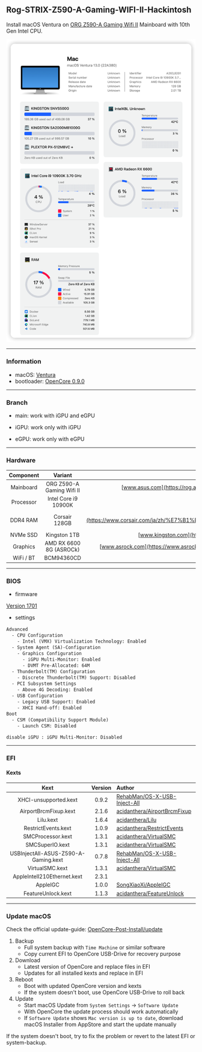 ## Rog-STRIX-Z590-A-Gaming-WIFI-II-Hackintosh

Install macOS Ventura on [ORG Z590-A Gaming Wifi II](https://rog.asus.com/motherboards/rog-strix/rog-strix-z590-a-gaming-wifi-ii-model/) Mainboard with 10th Gen Intel CPU.

![snaphot](docs/snaphot.png)

---

### Information 

- macOS: [Ventura](https://www.apple.com/macos/ventura/)
- bootloader: [OpenCore 0.9.0](https://github.com/acidanthera/OpenCorePkg/releases/tag/0.9.0)

---

### Branch

- main: work with iGPU and eGPU

- iGPU: work only with iGPU

- eGPU: work only with eGPU

---


### Hardware

| Component    | Variant                   | Link                                                                                                                                         |
|:------------:|:-------------------------:|:--------------------------------------------------------------------------------------------------------------------------------------------:|
| Mainboard    | ORG Z590-A Gaming Wifi II | [www.asus.com](https://rog.asus.com/motherboards/rog-strix/rog-strix-z590-a-gaming-wifi-ii-model/)                                           |
| Processor    | Intel Core i9 10900K      | [ark.intel.com](https://ark.intel.com/content/www/us/en/ark/products/199332/intel-core-i910900k-processor-20m-cache-up-to-5-30-ghz.html)     |
| DDR4 RAM     | Corsair 128GB   | [www.corsair.com](https://www.corsair.com/ja/zh/%E7%B1%BB%E5%88%AB/%E4%BA%A7%E5%93%81/%E5%86%85%E5%AD%98/VENGEANCE-LPX/p/CMK128GX4M4A2666C16)|
| NVMe SSD     | Kingston 1TB              | [www.kingston.com](https://www.kingston.com.cn/en/ssd/dc1000b-data-center-boot-ssd)                                                          |
| Graphics     | AMD RX 6600 8G (ASROCk)   | [www.asrock.com](https://www.asrock.com/Graphics-Card/AMD/Radeon%20RX%206600%20Challenger%20D%208GB/)                                        |
| WiFi / BT    | BCM94360CD                |                                                                                            |


---

### BIOS 

- firmware 

[Version 1701](https://rog.asus.com.cn/motherboards/rog-strix/rog-strix-z590-a-gaming-wifi-ii-model/helpdesk_bios/)

- settings

```
Advanced
  - CPU Configuration
    - Intel (VMX) Virtualization Technology: Enabled
  - System Agent (SA)-Configuration
    - Graphics Configuration
      - iGPU Multi-Monitor: Enabled
      - DVMT Pre-Allocated: 64M
  - Thunderbolt(TM) Configuration
    - Discrete Thunderbolt(TM) Support: Disabled
  - PCI Subsystem Settings
    - Above 4G Decoding: Enabled
  - USB Configuration
    - Legacy USB Support: Enabled
    - XHCI Hand-off: Enabled
Boot
  - CSM (Compatibility Support Module)
    - Launch CSM: Disabled
```

```
disable iGPU : iGPU Multi-Monitor: Disabled
```

---

### EFI 

#### Kexts

| Kext                                 | Version| Author                                                                                                             |
|:------------------------------------:|:------:|:------------------------------------------------------------------------------------------------------------------ |
| XHCI-unsupported.kext                | 0.9.2  | [RehabMan/OS-X-USB-Inject-All](https://github.com/RehabMan/OS-X-USB-Inject-All/tree/master/XHCI-unsupported.kext)  |
| AirportBrcmFixup.kext                | 2.1.6  | [acidanthera/AirportBrcmFixup](https://github.com/acidanthera/AirportBrcmFixup/releases)                           |
| Lilu.kext                            | 1.6.4  | [acidanthera/Lilu](https://github.com/acidanthera/Lilu/releases)                                                   |
| RestrictEvents.kext                  | 1.0.9  | [acidanthera/RestrictEvents](https://github.com/acidanthera/RestrictEvents)                                        |
| SMCProcessor.kext                    | 1.3.1  | [acidanthera/VirtualSMC](https://github.com/acidanthera/VirtualSMC/releases)                                       |
| SMCSuperIO.kext                      | 1.3.1  | [acidanthera/VirtualSMC](https://github.com/acidanthera/VirtualSMC/releases)                                       |
| USBInjectAll-ASUS-Z590-A-Gaming.kext | 0.7.8  | [RehabMan/OS-X-USB-Inject-All](https://github.com/RehabMan/OS-X-USB-Inject-All)                                    |
| VirtualSMC.kext                      | 1.3.1  | [acidanthera/VirtualSMC](https://github.com/acidanthera/VirtualSMC/releases)                                       |
| AppleIntelI210Ethernet.kext          | 2.3.1  |                                                                                                                    |
| AppleIGC                             | 1.0.0  | [SongXiaoXi/AppleIGC](https://github.com/SongXiaoXi/AppleIGC)                                                      |
| FeatureUnlock.kext                   | 1.1.3  | [acidanthera/FeatureUnlock](https://github.com/acidanthera/FeatureUnlock/releases)                                                                                        |

---

### Update macOS

Check the official update-guide: [OpenCore-Post-Install/update](https://dortania.github.io/OpenCore-Post-Install/universal/update.html)

1. Backup
   - Full system backup with `Time Machine` or similar software
   - Copy current EFI to OpenCore USB-Drive for recovery purpose
2. Download
   - Latest version of OpenCore and replace files in EFI
   - Updates for all installed kexts and replace in EFI
3. Reboot
   - Boot with updated OpenCore version and kexts
   - If the system doesn't boot, use OpenCore USB-Drive to roll back
4. Update
   - Start macOS Update from `System Settings` -> `Software Update`
   - With OpenCore the update process should work automatically
   - If `Software Update` shows `Mac version is up to date`, download macOS Installer from AppStore and start the update manually

If the system doesn't boot, try to fix the problem or revert to the latest EFI or system-backup.
